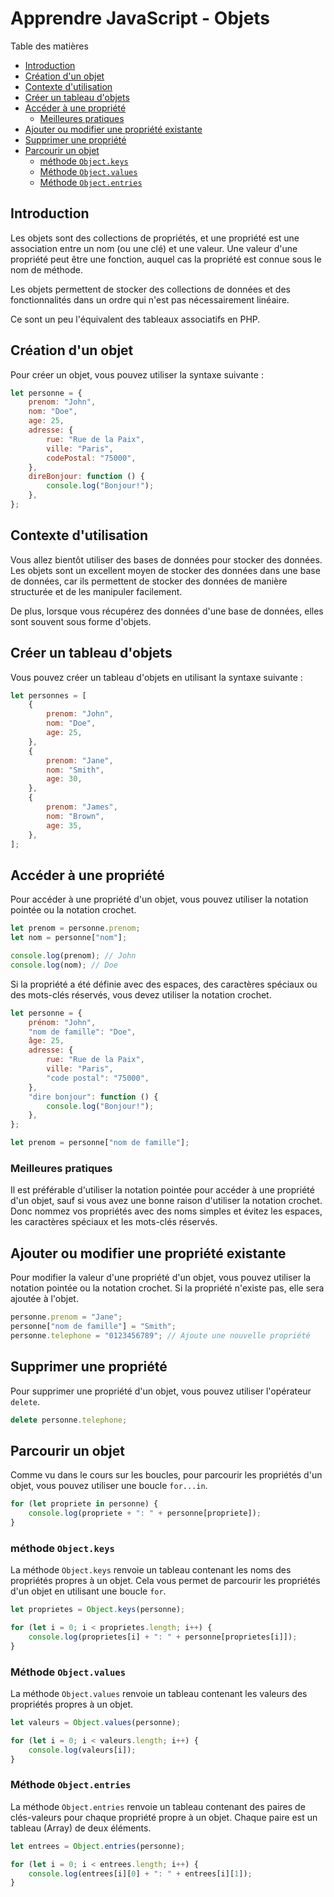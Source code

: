 # Apprendre JavaScript - Objets

Table des matières

-   [Introduction](#introduction)
-   [Création d'un objet](#création-dun-objet)
-   [Contexte d'utilisation](#contexte-dutilisation)
-   [Créer un tableau d'objets](#créer-un-tableau-dobjets)
-   [Accéder à une propriété](#accéder-à-une-propriété)
    -   [Meilleures pratiques](#meilleures-pratiques)
-   [Ajouter ou modifier une propriété existante](#ajouter-ou-modifier-une-propriété-existante)
-   [Supprimer une propriété](#supprimer-une-propriété)
-   [Parcourir un objet](#parcourir-un-objet)
    -   [méthode `Object.keys`](#méthode-objectkeys)
    -   [Méthode `Object.values`](#méthode-objectvalues)
    -   [Méthode `Object.entries`](#méthode-objectentries)

## Introduction

Les objets sont des collections de propriétés, et une propriété est une association entre un nom (ou une clé) et une valeur. Une valeur d'une propriété peut être une fonction, auquel cas la propriété est connue sous le nom de méthode.

Les objets permettent de stocker des collections de données et des fonctionnalités dans un ordre qui n'est pas nécessairement linéaire.

Ce sont un peu l'équivalent des tableaux associatifs en PHP.

## Création d'un objet

Pour créer un objet, vous pouvez utiliser la syntaxe suivante :

```javascript
let personne = {
    prenom: "John",
    nom: "Doe",
    age: 25,
    adresse: {
        rue: "Rue de la Paix",
        ville: "Paris",
        codePostal: "75000",
    },
    direBonjour: function () {
        console.log("Bonjour!");
    },
};
```

## Contexte d'utilisation

Vous allez bientôt utiliser des bases de données pour stocker des données. Les objets sont un excellent moyen de stocker des données dans une base de données, car ils permettent de stocker des données de manière structurée et de les manipuler facilement.

De plus, lorsque vous récupérez des données d'une base de données, elles sont souvent sous forme d'objets.

## Créer un tableau d'objets

Vous pouvez créer un tableau d'objets en utilisant la syntaxe suivante :

```javascript
let personnes = [
    {
        prenom: "John",
        nom: "Doe",
        age: 25,
    },
    {
        prenom: "Jane",
        nom: "Smith",
        age: 30,
    },
    {
        prenom: "James",
        nom: "Brown",
        age: 35,
    },
];
```

## Accéder à une propriété

Pour accéder à une propriété d'un objet, vous pouvez utiliser la notation pointée ou la notation crochet.

```javascript
let prenom = personne.prenom;
let nom = personne["nom"];

console.log(prenom); // John
console.log(nom); // Doe
```

Si la propriété a été définie avec des espaces, des caractères spéciaux ou des mots-clés réservés, vous devez utiliser la notation crochet.

```javascript
let personne = {
    prénom: "John",
    "nom de famille": "Doe",
    âge: 25,
    adresse: {
        rue: "Rue de la Paix",
        ville: "Paris",
        "code postal": "75000",
    },
    "dire bonjour": function () {
        console.log("Bonjour!");
    },
};

let prenom = personne["nom de famille"];
```

### Meilleures pratiques

Il est préférable d'utiliser la notation pointée pour accéder à une propriété d'un objet, sauf si vous avez une bonne raison d'utiliser la notation crochet. Donc nommez vos propriétés avec des noms simples et évitez les espaces, les caractères spéciaux et les mots-clés réservés.

## Ajouter ou modifier une propriété existante

Pour modifier la valeur d'une propriété d'un objet, vous pouvez utiliser la notation pointée ou la notation crochet. Si la propriété n'existe pas, elle sera ajoutée à l'objet.

```javascript
personne.prenom = "Jane";
personne["nom de famille"] = "Smith";
personne.telephone = "0123456789"; // Ajoute une nouvelle propriété
```

## Supprimer une propriété

Pour supprimer une propriété d'un objet, vous pouvez utiliser l'opérateur `delete`.

```javascript
delete personne.telephone;
```

## Parcourir un objet

Comme vu dans le cours sur les boucles, pour parcourir les propriétés d'un objet, vous pouvez utiliser une boucle `for...in`.

```javascript
for (let propriete in personne) {
    console.log(propriete + ": " + personne[propriete]);
}
```

### méthode `Object.keys`

La méthode `Object.keys` renvoie un tableau contenant les noms des propriétés propres à un objet. Cela vous permet de parcourir les propriétés d'un objet en utilisant une boucle `for`.

```javascript
let proprietes = Object.keys(personne);

for (let i = 0; i < proprietes.length; i++) {
    console.log(proprietes[i] + ": " + personne[proprietes[i]]);
}
```

### Méthode `Object.values`

La méthode `Object.values` renvoie un tableau contenant les valeurs des propriétés propres à un objet.

```javascript
let valeurs = Object.values(personne);

for (let i = 0; i < valeurs.length; i++) {
    console.log(valeurs[i]);
}
```

### Méthode `Object.entries`

La méthode `Object.entries` renvoie un tableau contenant des paires de clés-valeurs pour chaque propriété propre à un objet. Chaque paire est un tableau (Array) de deux éléments.

```javascript
let entrees = Object.entries(personne);

for (let i = 0; i < entrees.length; i++) {
    console.log(entrees[i][0] + ": " + entrees[i][1]);
}
```

